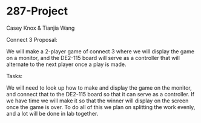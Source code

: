 287-Project
===========
Casey Knox & Tianjia Wang

Connect 3 Proposal:

We will make a 2-player game of connect 3 where we will display the game on a monitor, and the DE2-115 board will serve as a controller that will alternate to the next player once a play is made. 

Tasks:

We will need to look up how to make and display the game on the monitor, and connect that to the DE2-115 board so that it can serve as a controller. If we have time we will make it so that the winner will display on the screen once the game is over. To do all of this we plan on splitting the work evenly, and a lot will be done in lab together. 
